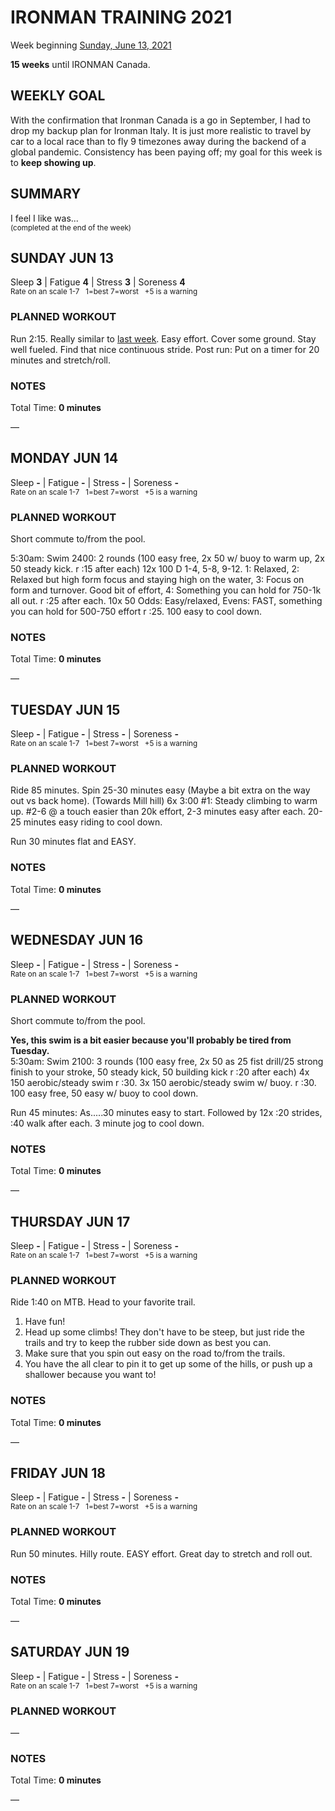 # IRONMAN TRAINING 2021
Week beginning [Sunday, June 13, 2021](javascript:flick('sun');)

**15 weeks** until IRONMAN Canada.

## WEEKLY GOAL
With the confirmation that Ironman Canada is a go in September, I had to drop my backup plan for Ironman Italy.  It is just more realistic to travel by car to a local race than to fly 9 timezones away during the backend of a global pandemic.  Consistency has been paying off; my goal for this week is to **keep showing up**.  

## SUMMARY
I feel I like was...  
<sup>(completed at the end of the week)</sup>
<!--OVERTRAINING|ON THE EDGE|STAYING CONSISTENT|LAGGING A BIT-->


<!---->
## SUNDAY JUN 13
Sleep **3** | Fatigue **4** | Stress **3** | Soreness **4**  
<sup>Rate on an scale 1-7 &nbsp; 1=best 7=worst &nbsp; +5 is a warning</sup>

### PLANNED WORKOUT
Run 2:15. Really similar to [last week](ironman2021-16weeksout?sun). Easy effort. Cover some ground. Stay well fueled. Find that nice continuous stride. 
Post run: Put on a timer for 20 minutes and stretch/roll.

### NOTES
Total Time: **0 minutes**

&mdash; 


<!---->
## MONDAY JUN 14
Sleep **-** | Fatigue **-** | Stress **-** | Soreness **-**  
<sup>Rate on an scale 1-7 &nbsp; 1=best 7=worst &nbsp; +5 is a warning</sup>

### PLANNED WORKOUT
Short commute to/from the pool.

5:30am: Swim 2400: 
2 rounds (100 easy free, 2x 50 w/ buoy to warm up, 2x 50 steady kick. r :15 after each)
12x 100 D 1-4, 5-8, 9-12. 1: Relaxed, 2: Relaxed but high form focus and staying high on the water, 3: Focus on form and turnover. Good bit of effort, 4: Something you can hold for 750-1k all out. r :25 after each. 
10x 50 Odds: Easy/relaxed, Evens: FAST, something you can hold for 500-750 effort r :25. 
100 easy to cool down.

### NOTES
Total Time: **0 minutes**

&mdash; 


<!---->
## TUESDAY JUN 15
Sleep **-** | Fatigue **-** | Stress **-** | Soreness **-**  
<sup>Rate on an scale 1-7 &nbsp; 1=best 7=worst &nbsp; +5 is a warning</sup>

### PLANNED WORKOUT
Ride 85 minutes. Spin 25-30 minutes easy (Maybe a bit extra on the way out vs back home). (Towards Mill hill) 6x 3:00 #1: Steady climbing to warm up. #2-6 @ a touch easier than 20k effort, 2-3 minutes easy after each. 20-25 minutes easy riding to cool down.

Run 30 minutes flat and EASY. 

### NOTES
Total Time: **0 minutes**

&mdash; 


<!---->
## WEDNESDAY JUN 16
Sleep **-** | Fatigue **-** | Stress **-** | Soreness **-**  
<sup>Rate on an scale 1-7 &nbsp; 1=best 7=worst &nbsp; +5 is a warning</sup>

### PLANNED WORKOUT
Short commute to/from the pool. 

**Yes, this swim is a bit easier because you'll probably be tired from Tuesday.**  
5:30am: Swim 2100: 
3 rounds (100 easy free, 2x 50 as 25 fist drill/25 strong finish to your stroke, 50 steady kick, 50 building kick r :20 after each)
4x 150 aerobic/steady swim r :30. 
3x 150 aerobic/steady swim w/ buoy. r :30. 
100 easy free, 50 easy w/ buoy to cool down.

Run 45 minutes: As.....30 minutes easy to start. Followed by 12x :20 strides, :40 walk after each. 3 minute jog to cool down.

### NOTES
Total Time: **0 minutes**

&mdash; 


<!---->
## THURSDAY JUN 17
Sleep **-** | Fatigue **-** | Stress **-** | Soreness **-**  
<sup>Rate on an scale 1-7 &nbsp; 1=best 7=worst &nbsp; +5 is a warning</sup>

### PLANNED WORKOUT
Ride 1:40 on MTB. Head to your favorite trail.

1. Have fun!
2. Head up some climbs! They don't have to be steep, but just ride the trails and try to keep the rubber side down as best you can. 
3. Make sure that you spin out easy on the road to/from the trails. 
4. You have the all clear to pin it to get up some of the hills, or push up a shallower because you want to!

### NOTES
Total Time: **0 minutes**

&mdash; 


<!---->
## FRIDAY JUN 18
Sleep **-** | Fatigue **-** | Stress **-** | Soreness **-**  
<sup>Rate on an scale 1-7 &nbsp; 1=best 7=worst &nbsp; +5 is a warning</sup>

### PLANNED WORKOUT
Run 50 minutes. Hilly route. EASY effort.  Great day to stretch and roll out.

### NOTES
Total Time: **0 minutes**

&mdash; 


<!---->
## SATURDAY JUN 19
Sleep **-** | Fatigue **-** | Stress **-** | Soreness **-**  
<sup>Rate on an scale 1-7 &nbsp; 1=best 7=worst &nbsp; +5 is a warning</sup>

### PLANNED WORKOUT
&mdash; 

### NOTES
Total Time: **0 minutes**

&mdash; 


<!---->